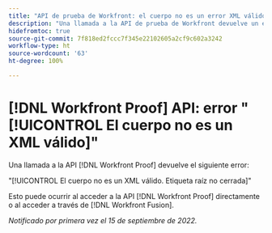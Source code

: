 ```yaml
---
title: "API de prueba de Workfront: el cuerpo no es un error XML válido"
description: "Una llamada a la API de prueba de Workfront devuelve un error."
hidefromtoc: true
source-git-commit: 7f818ed2fccc7f345e22102605a2cf9c602a3242
workflow-type: ht
source-wordcount: '63'
ht-degree: 100%

---
```



# [!DNL Workfront Proof] API: error &quot;[!UICONTROL El cuerpo no es un XML válido]&quot;

<!--On WFP and WFF TOCs-->

Una llamada a la API [!DNL Workfront Proof] devuelve el siguiente error:

&quot;[!UICONTROL El cuerpo no es un XML válido. Etiqueta raíz no cerrada]&quot;

Esto puede ocurrir al acceder a la API [!DNL Workfront Proof] directamente o al acceder a través de [!DNL Workfront Fusion].

_Notificado por primera vez el 15 de septiembre de 2022._

